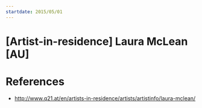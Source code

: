 ```yaml
---
startdate: 2015/05/01
---
```

# [Artist-in-residence] Laura McLean [AU]

# References
* http://www.q21.at/en/artists-in-residence/artists/artistinfo/laura-mclean/
